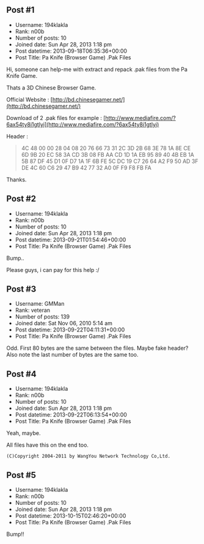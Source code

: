 ## Post #1
- Username: 194klakla
- Rank: n00b
- Number of posts: 10
- Joined date: Sun Apr 28, 2013 1:18 pm
- Post datetime: 2013-09-18T06:35:36+00:00
- Post Title: Pa Knife (Browser Game) .Pak Files

Hi, someone can help-me with extract and repack .pak files from the Pa Knife Game.

Thats a 3D Chinese Browser Game.

Official Website : [http://bd.chinesegamer.net/](http://bd.chinesegamer.net/)

Download of 2 .pak files for example : [http://www.mediafire.com/?6ax54ty8i1gtlyi](http://www.mediafire.com/?6ax54ty8i1gtlyi)

Header : 

> 4C 48 00 00 28 04 08 20 76 66 73 31 2C 3D 2B 68 3E 78 1A 8E CE 6D 9B 20 EC 58 3A CD 3B 08 FB AA CD 1D 1A EB 95 89 40 4B EB 1A 5B 87 DF 45 D1 0F D7 1A 1F 6B FE 5C DC 19 C7 26 64 A2 F9 50 AD 3F DE 4C 60 C6 29 47 B9 42 77 32 A0 0F F9 F8 FB FA

Thanks.
## Post #2
- Username: 194klakla
- Rank: n00b
- Number of posts: 10
- Joined date: Sun Apr 28, 2013 1:18 pm
- Post datetime: 2013-09-21T01:54:46+00:00
- Post Title: Pa Knife (Browser Game) .Pak Files

Bump..

Please guys, i can pay for this help :/
## Post #3
- Username: GMMan
- Rank: veteran
- Number of posts: 139
- Joined date: Sat Nov 06, 2010 5:14 am
- Post datetime: 2013-09-22T04:11:31+00:00
- Post Title: Pa Knife (Browser Game) .Pak Files

Odd. First 80 bytes are the same between the files. Maybe fake header? Also note the last number of bytes are the same too.
## Post #4
- Username: 194klakla
- Rank: n00b
- Number of posts: 10
- Joined date: Sun Apr 28, 2013 1:18 pm
- Post datetime: 2013-09-22T06:13:54+00:00
- Post Title: Pa Knife (Browser Game) .Pak Files

Yeah, maybe.

All files have this on the end too.

```
(C)Copyright 2004-2011 by WangYou Network Technology Co,Ltd.
```
## Post #5
- Username: 194klakla
- Rank: n00b
- Number of posts: 10
- Joined date: Sun Apr 28, 2013 1:18 pm
- Post datetime: 2013-10-15T02:46:20+00:00
- Post Title: Pa Knife (Browser Game) .Pak Files

Bump!!
